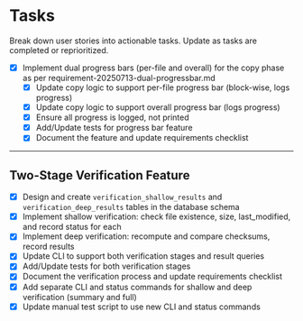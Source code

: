 # Tasks

Break down user stories into actionable tasks. Update as tasks are completed or reprioritized.

- [x] Implement dual progress bars (per-file and overall) for the copy phase as per requirement-20250713-dual-progressbar.md
    - [x] Update copy logic to support per-file progress bar (block-wise, logs progress)
    - [x] Update copy logic to support overall progress bar (logs progress)
    - [x] Ensure all progress is logged, not printed
    - [x] Add/Update tests for progress bar feature
    - [x] Document the feature and update requirements checklist

---

## Two-Stage Verification Feature
- [x] Design and create `verification_shallow_results` and `verification_deep_results` tables in the database schema
- [x] Implement shallow verification: check file existence, size, last_modified, and record status for each
- [x] Implement deep verification: recompute and compare checksums, record results
- [x] Update CLI to support both verification stages and result queries
- [x] Add/Update tests for both verification stages
- [x] Document the verification process and update requirements checklist
- [x] Add separate CLI and status commands for shallow and deep verification (summary and full)
- [x] Update manual test script to use new CLI and status commands

